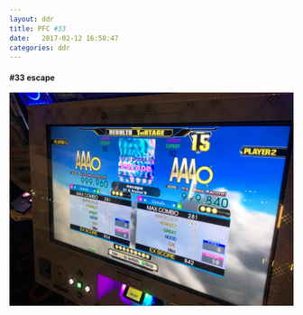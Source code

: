 ```yaml
---
layout: ddr
title: PFC #33
date:   2017-02-12 16:58:47
categories: ddr
---
```

#### **#33** escape
![](/images/pfc/33_escape.jpg)
